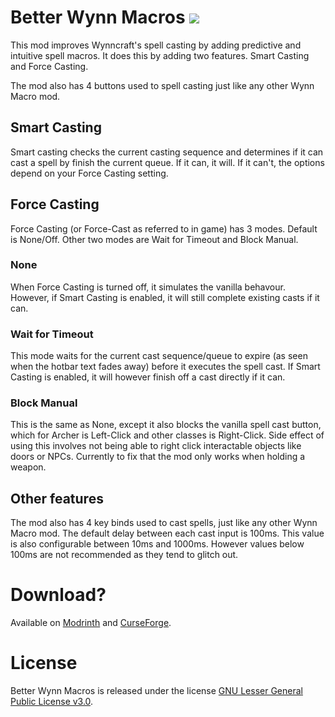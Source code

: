 # Better Wynn Macros [<img src="https://img.shields.io/github/license/Kirdow/BetterWynnMacros">](https://github.com/Kirdow/BetterWynnMacros/blob/master/LICENSE)
This mod improves Wynncraft's spell casting by adding predictive and intuitive spell macros. It does this by adding two features. Smart Casting and Force Casting.

The mod also has 4 buttons used to spell casting just like any other Wynn Macro mod.

## Smart Casting
Smart casting checks the current casting sequence and determines if it can cast a spell by finish the current queue. If it can, it will. If it can't, the options depend on your Force Casting setting.

## Force Casting
Force Casting (or Force-Cast as referred to in game) has 3 modes. Default is None/Off. Other two modes are Wait for Timeout and Block Manual.

### None
When Force Casting is turned off, it simulates the vanilla behavour. However, if Smart Casting is enabled, it will still complete existing casts if it can.

### Wait for Timeout
This mode waits for the current cast sequence/queue to expire (as seen when the hotbar text fades away) before it executes the spell cast. If Smart Casting is enabled, it will however finish off a cast directly if it can.

### Block Manual
This is the same as None, except it also blocks the vanilla spell cast button, which for Archer is Left-Click and other classes is Right-Click. Side effect of using this involves not being able to right click interactable objects like doors or NPCs. Currently to fix that the mod only works when holding a weapon.

## Other features
The mod also has 4 key binds used to cast spells, just like any other Wynn Macro mod. The default delay between each cast input is 100ms. This value is also configurable between 10ms and 1000ms. However values below 100ms are not recommended as they tend to glitch out.

# Download?
Available on [Modrinth](<https://modrinth.com/mod/better-wynn-macros>) and [CurseForge](<https://legacy.curseforge.com/minecraft/mc-mods/betterwynnmacros>).

# License
Better Wynn Macros is released under the license [GNU Lesser General Public License v3.0](https://github.com/Kirdow/BetterWynnMacros/blob/master/LICENSE).
